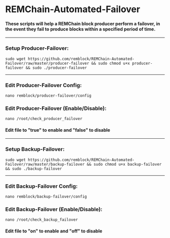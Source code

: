 # REMChain-Automated-Failover

#### These scripts will help a REMChain block producer perform a failover, in the event they fail to produce blocks within a specified period of time.

***

### Setup Producer-Failover:

```
sudo wget https://github.com/remblock/REMChain-Automated-Failover/raw/master/producer-failover && sudo chmod u+x producer-failover && sudo ./producer-failover
```

***

### Edit Producer-Failover Config:

```
nano remblock/producer-failover/config
```

### Edit Producer-Failover (Enable/Disable):

```
nano /root/check_producer_failover
```

#### Edit file to "true" to enable and "false" to disable

***

### Setup Backup-Failover:

```
sudo wget https://github.com/remblock/REMChain-Automated-Failover/raw/master/backup-failover && sudo chmod u+x backup-failover && sudo ./backup-failover
```

***

### Edit Backup-Failover Config:

```
nano remblock/backup-failover/config
```

### Edit Backup-Failover (Enable/Disable):

```
nano /root/check_backup_failover
```

#### Edit file to "on" to enable and "off" to disable
